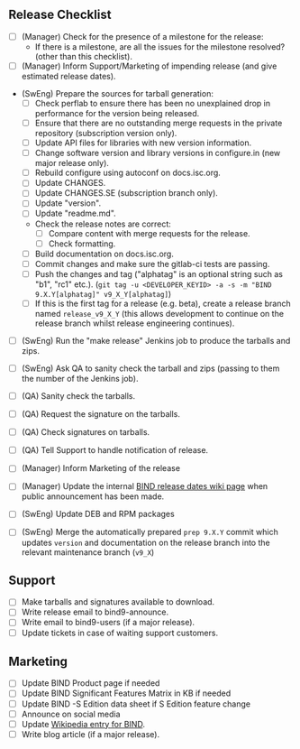 ## Release Checklist

 - [ ] (Manager) Check for the presence of a milestone for the release:
    - If there is a milestone, are all the issues for the milestone resolved? (other than this checklist).
 - [ ] (Manager) Inform Support/Marketing of impending release (and give estimated release dates).
 - (SwEng) Prepare the sources for tarball generation:
   - [ ] Check perflab to ensure there has been no unexplained drop in performance for the version being released.
   - [ ] Ensure that there are no outstanding merge requests in the private repository (subscription version only).
   - [ ] Update API files for libraries with new version information.
   - [ ] Change software version and library versions in configure.in (new major release only).
   - [ ] Rebuild configure using autoconf on docs.isc.org.
   - [ ] Update CHANGES.
   - [ ] Update CHANGES.SE (subscription branch only).
   - [ ] Update "version".
   - [ ] Update "readme.md".
   - Check the release notes are correct:
     - [ ] Compare content with merge requests for the release.
     - [ ] Check formatting.
   - [ ] Build documentation on docs.isc.org.
   - [ ] Commit changes and make sure the gitlab-ci tests are passing.
   - [ ] Push the changes and tag ("alphatag" is an optional string such as "b1", "rc1" etc.). (```git tag -u <DEVELOPER_KEYID> -a -s -m "BIND 9.X.Y[alphatag]" v9_X_Y[alphatag]```)
   - [ ] If this is the first tag for a release (e.g. beta), create a release branch named `release_v9_X_Y` (this allows development to continue on the release branch whilst release engineering continues).
 - [ ] (SwEng) Run the "make release" Jenkins job to produce the tarballs and zips.
 - [ ] (SwEng) Ask QA to sanity check the tarball and zips (passing to them the number of the Jenkins job).
 - [ ] (QA) Sanity check the tarballs.
 - [ ] (QA) Request the signature on the tarballs.
 - [ ] (QA) Check signatures on tarballs.
 - [ ] (QA) Tell Support to handle notification of release.
 - [ ] (Manager) Inform Marketing of the release
 - [ ] (Manager) Update the internal [BIND release dates wiki page](https://wiki.isc.org/bin/view/Main/BindReleaseDates) when public announcement has been made.

 - [ ] (SwEng) Update DEB and RPM packages
 - [ ] (SwEng) Merge the automatically prepared `prep 9.X.Y` commit which updates `version` and documentation on the release branch into the relevant maintenance branch (`v9_X`)

## Support
 - [ ] Make tarballs and signatures available to download.
 - [ ] Write release email to bind9-announce.
 - [ ] Write email to bind9-users (if a major release).
 - [ ] Update tickets in case of waiting support customers.

## Marketing
 - [ ] Update BIND Product page if needed
 - [ ] Update BIND Significant Features Matrix in KB if needed
 - [ ] Update BIND -S Edition data sheet if S Edition feature change
 - [ ] Announce on social media
 - [ ] Update [Wikipedia entry for BIND](http://en.wikipedia.org/wiki/BIND).
 - [ ] Write blog article (if a major release).
